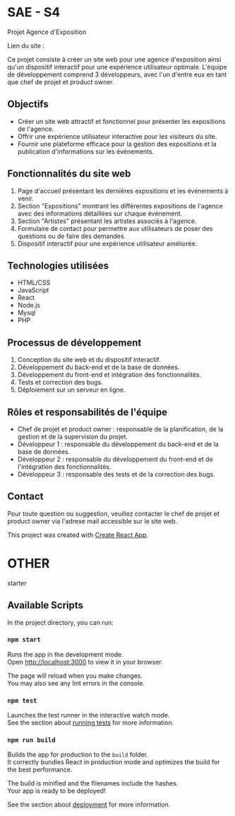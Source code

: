 # SAE - S4

Projet Agence d'Exposition

Lien du site : 

Ce projet consiste à créer un site web pour une agence d'exposition ainsi qu'un dispositif interactif pour une expérience utilisateur optimale. L'équipe de développement comprend 3 développeurs, avec l'un d'entre eux en tant que chef de projet et product owner.

## Objectifs

- Créer un site web attractif et fonctionnel pour présenter les expositions de l'agence.
- Offrir une expérience utilisateur interactive pour les visiteurs du site.
- Fournir une plateforme efficace pour la gestion des expositions et la publication d'informations sur les événements.

## Fonctionnalités du site web

1. Page d'accueil présentant les dernières expositions et les événements à venir.
2. Section "Expositions" montrant les différentes expositions de l'agence avec des informations détaillées sur chaque événement.
3. Section "Artistes" présentant les artistes associés à l'agence.
4. Formulaire de contact pour permettre aux utilisateurs de poser des questions ou de faire des demandes.
5. Dispositif interactif pour une expérience utilisateur améliorée.

## Technologies utilisées

- HTML/CSS
- JavaScript
- React
- Node.js
- Mysql
- PHP

## Processus de développement

1. Conception du site web et du dispositif interactif.
2. Développement du back-end et de la base de données.
3. Développement du front-end et intégration des fonctionnalités.
4. Tests et correction des bugs.
5. Déploiement sur un serveur en ligne.

## Rôles et responsabilités de l'équipe

- Chef de projet et product owner : responsable de la planification, de la gestion et de la supervision du projet.
- Développeur 1 : responsable du développement du back-end et de la base de données.
- Développeur 2 : responsable du développement du front-end et de l'intégration des fonctionnalités.
- Développeur 3 : responsable des tests et de la correction des bugs.

## Contact

Pour toute question ou suggestion, veuillez contacter le chef de projet et product owner via l'adrese mail accessible sur le site web.

This project was created with [Create React App](https://github.com/facebook/create-react-app).

# OTHER

starter

## Available Scripts

In the project directory, you can run:

### `npm start`

Runs the app in the development mode.\
Open [http://localhost:3000](http://localhost:3000) to view it in your browser.

The page will reload when you make changes.\
You may also see any lint errors in the console.

### `npm test`

Launches the test runner in the interactive watch mode.\
See the section about [running tests](https://facebook.github.io/create-react-app/docs/running-tests) for more information.

### `npm run build`

Builds the app for production to the `build` folder.\
It correctly bundles React in production mode and optimizes the build for the best performance.

The build is minified and the filenames include the hashes.\
Your app is ready to be deployed!

See the section about [deployment](https://facebook.github.io/create-react-app/docs/deployment) for more information.
